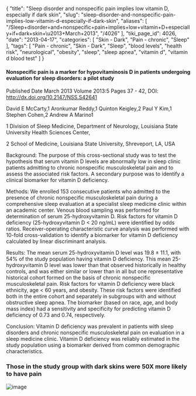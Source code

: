 {
    "title": "Sleep disorder and nonspecific pain implies low vitamin D, especially if dark skin",
    "slug": "sleep-disorder-and-nonspecific-pain-implies-low-vitamin-d-especially-if-dark-skin",
    "aliases": [
        "/Sleep+disorder+and+nonspecific+pain+implies+low+vitamin+D+especially+if+dark+skin+\u2013+March+2013",
        "/4026"
    ],
    "tiki_page_id": 4026,
    "date": "2013-04-17",
    "categories": [
        "Skin - Dark",
        "Pain - chronic",
        "Sleep"
    ],
    "tags": [
        "Pain - chronic",
        "Skin - Dark",
        "Sleep",
        "blood levels",
        "health risk",
        "neurological",
        "obesity",
        "sleep",
        "sleep apnea",
        "vitamin d",
        "vitamin d blood test"
    ]
}


#### Nonspecific pain is a marker for hypovitaminosis D in patients undergoing evaluation for sleep disorders: a pilot study

Published Date March 2013 Volume 2013:5 Pages 37 - 42, DOI: http://dx.doi.org/10.2147/NSS.S42641

David E McCarty,1 Aronkumar Reddy,1 Quinton Keigley,2 Paul Y Kim,1 Stephen Cohen,2 Andrew A Marino1

1 Division of Sleep Medicine, Department of Neurology, Louisiana State University Health Sciences Center, 

2 School of Medicine, Louisiana State University, Shreveport, LA, USA

Background: The purpose of this cross-sectional study was to test the hypothesis that serum vitamin D levels are abnormally low in sleep clinic patients admitting to chronic nonspecific musculoskeletal pain and to assess the associated risk factors. A secondary purpose was to identify a clinical biomarker for vitamin D deficiency.

Methods: We enrolled 153 consecutive patients who admitted to the presence of chronic nonspecific musculoskeletal pain during a comprehensive sleep evaluation at a specialist sleep medicine clinic within an academic center. Venous blood sampling was performed for determination of serum 25-hydroxyvitamin D. Risk factors for vitamin D deficiency (25-hydroxyvitamin D < 20 ng/mL) were identified by odds ratios. Receiver-operating characteristic curve analysis was performed with 10-fold cross-validation to identify a biomarker for vitamin D deficiency calculated by linear discriminant analysis.

Results: The mean serum 25-hydroxyvitamin D level was 19.8 ± 11.1, with 54% of the study population having vitamin D deficiency. This mean 25-hydroxyvitamin D level was lower than that observed historically in healthy controls, and was either similar or lower than in all but one representative historical cohort formed on the basis of chronic nonspecific musculoskeletal pain. Risk factors for vitamin D deficiency were black ethnicity, age < 60 years, and obesity. These risk factors were identified both in the entire cohort and separately in subgroups with and without obstructive sleep apnea. The biomarker (based on race, age, and body mass index) had a sensitivity and specificity for predicting vitamin D deficiency of 0.73 and 0.74, respectively.

Conclusion: Vitamin D deficiency was prevalent in patients with sleep disorders and chronic nonspecific musculoskeletal pain on evaluation in a sleep medicine clinic. Vitamin D deficiency was reliably estimated in the study population using a biomarker derived from common demographic characteristics.

### Those in the study group with dark skins were 50X more likely to have pain

<img src="https://d1bk1kqxc0sym.cloudfront.net/attachments/jpeg/pain-table-2.jpg" alt="image">